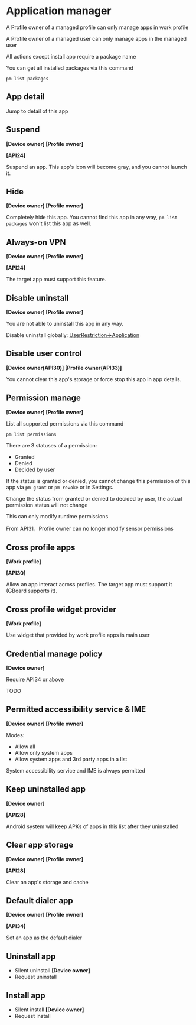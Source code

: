 # Application manager

A Profile owner of a managed profile can only manage apps in work profile

A Profile owner of a managed user can only manage apps in the managed user

All actions except install app require a package name

You can get all installed packages via this command

```shell
pm list packages
```

## App detail

Jump to detail of this app

## Suspend

**[Device owner] [Profile owner]**

**[API24]**

Suspend an app. This app's icon will become gray, and you cannot launch it.

## Hide

**[Device owner] [Profile owner]**

Completely hide this app. You cannot find this app in any way, `pm list packages` won't list this app as well.

## Always-on VPN

**[Device owner] [Profile owner]**

**[API24]**

The target app must support this feature.

## Disable uninstall

**[Device owner] [Profile owner]**

You are not able to uninstall this app in any way.

Disable uninstall globally: [UserRestriction->Application](UserRestriction#Application)

## Disable user control

**[Device owner(API30)] [Profile owner(API33)]**

You cannot clear this app's storage or force stop this app in app details.

## Permission manage

**[Device owner] [Profile owner]**

List all supported permissions via this command

```shell
pm list permissions
```

There are 3 statuses of a permission:

- Granted
- Denied
- Decided by user

If the status is granted or denied, you cannot change this permission of this app via `pm grant` or `pm revoke` or in Settings.

Change the status from granted or denied to decided by user, the actual permission status will not change

This can only modify runtime permissions

From API31，Profile owner can no longer modify sensor permissions

## Cross profile apps

**[Work profile]**

**[API30]**

Allow an app interact across profiles. The target app must support it (GBoard supports it). 

## Cross profile widget provider

**[Work profile]**

Use widget that provided by work profile apps is main user

## Credential manage policy

**[Device owner]**

Require API34 or above

TODO

## Permitted accessibility service & IME

**[Device owner] [Profile owner]**

Modes: 

- Allow all
- Allow only system apps
- Allow system apps and 3rd party apps in a list 

System accessibility service and IME is always permitted

## Keep uninstalled app

**[Device owner]**

**[API28]**

Android system will keep APKs of apps in this list after they uninstalled 

## Clear app storage

**[Device owner] [Profile owner]**

**[API28]**

Clear an app's storage and cache

## Default dialer app

**[Device owner] [Profile owner]**

**[API34]**

Set an app as the default dialer

## Uninstall app

- Silent uninstall **[Device owner]**
- Request uninstall

## Install app

- Silent install **[Device owner]**
- Request install
